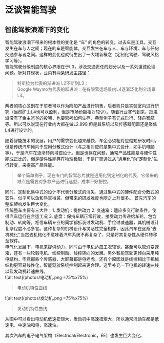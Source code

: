 # 泛谈智能驾驶

## 智能驾驶浪潮下的变化
智能驾驶浪潮下带来的根本性的变化是 “车” 的角色的转变。过去车是工具，交互发生在车与人之间；现在的车是智能体，交互发生在车与人、车与环境、车与任何交通参与者之间。这样的变化也就衍生出了一大堆新概念（定制化驾驶、驾驶风格学习等）。  
智能驾驶分级制度的核心界限在于L3，涉及交通责任的划分以及一系列道德伦理问题。针对其现状，业内有两条研发主路径：
>特斯拉为代表的渐进派 L2不断到L3；  
>Google Waymo为代表的跃进派：在有限营运场景内L4逐渐泛化到全场景L4。  

两者的核心区别在于前者可以作为附加产品进行销售，后者则只是实验室内进行研究（当然矿山L4也可以盈利，但是市场份额相对较少）。随着行业寒气到来，跃进派没有了金主爸爸的投喂，也要思考如何生存，典型例子有元戎启行、轻舟智航等。所以可以说现在行业内大都在做L2.999,但是其系统以及传感器配置还是聚焦L4进行设计的。  

随着智能技术的发展，用户的需求变化越来越快，车企必须相对应缩短研发时间，但是传统汽车倾向于应用分散式设计（与之相对应的是集中式设计，如手机电脑等），于是汽车在逐渐转向域控设计。但是也存在问题，通常产品性能是与硬件性能成正比的，但是硬件性能存在物理极限，于是厂商通过从“通用化”向“定制化”进行转变，来提高产品性能。
>举个简单例子，现在专门的智驾芯片就是通用化到定制化的代表，它带来的缺点是需要对多款产品进行选型，成本不好把控。  

同时，定制化集中式的设计不代表分散式的消失，通过集中式的硬件配合分散式的软件，似乎可以鱼和熊掌得兼，但带来的研发难度也随之上升很多。 
首先汽车的整车架构发生巨大变化。  
传统整车主要有三大件：1. 发动机：提供动力 2. 变速箱：适应多变行驶条件，使得汽车运行在合适工况 3. 底盘：保持车辆正常行驶，接受动力传递给车轮。包含制动、转向等。相信车辆专业的同学都拆装过发动机、手绘过减速器，其机械设计复杂程度不必多言。这种复杂的机械设计与灵活性完全相悖，因此汽车在逐渐“去机械化”,当然去机械化不意味着汽车系统不再复杂了，只是将其复杂性从硬件转移至软件。  
电气化发展下，电机来提供动力，同时由于电机适应工况较宽，甚至可以取消变速箱，还有一些轮毂电机、线控制动、线控转向的发展。另外智能驾驶更倾向采用纯电结构，毕竟那些个传感器、大屏幕都是电老虎，还有个原因就是线控相比于机械结构更容易线性化，智能驾驶系统控制起来更合理。这里补充一下电机的转速曲线以及发动机转速曲线。  
![alt text](photos/电动机.png =75%x75%)
>电动机特性曲线  

![alt text](photos/发动机.png =75%x75%)  
> 发动机特性曲线

从图中可以看出电动机低速扭矩大，发动机中高速扭矩大，所以通常混动车都是低速电，中速油和电，高速油。 

其次汽车的电子电气架构（Electrical/Electronic，EE）也发生巨大变化。